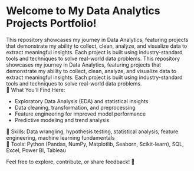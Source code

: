 # Welcome to My Data Analytics Projects Portfolio!

This repository showcases my journey in Data Analytics, featuring projects that demonstrate my ability to collect, clean, analyze, and visualize data to extract meaningful insights. Each project is built using industry-standard tools and techniques to solve real-world data problems.
This repository showcases my journey in Data Analytics, featuring projects that demonstrate my ability to collect, clean, analyze, and visualize data to extract meaningful insights. Each project is built using industry-standard tools and techniques to solve real-world data problems.<br>
📌 What You'll Find Here:

- Exploratory Data Analysis (EDA) and statistical insights
- Data cleaning, transformation, and preprocessing
- Feature engineering for improved model performance
- Predictive modeling and trend analysis

🔹 Skills: Data wrangling, hypothesis testing, statistical analysis, feature engineering, machine learning fundamentals<br>
🔹 Tools: Python (Pandas, NumPy, Matplotlib, Seaborn, Scikit-learn), SQL, Excel, Power BI, Tableau

Feel free to explore, contribute, or share feedback! 🚀
